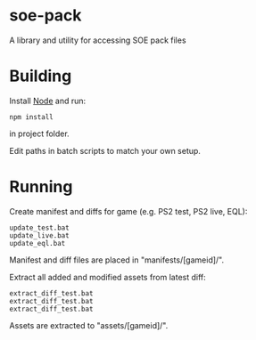 soe-pack
=====

A library and utility for accessing SOE pack files

Building
=====

Install [Node](http://nodejs.org/) and run:

    npm install

in project folder.

Edit paths in batch scripts to match your own setup.

Running
=====

Create manifest and diffs for game (e.g. PS2 test, PS2 live, EQL):

    update_test.bat
    update_live.bat
    update_eql.bat

Manifest and diff files are placed in "manifests/[gameid]/".


Extract all added and modified assets from latest diff:

    extract_diff_test.bat
    extract_diff_test.bat
    extract_diff_test.bat

Assets are extracted to "assets/[gameid]/".